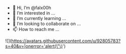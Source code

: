 - 👋 Hi, I’m @falx00h
- 👀 I’m interested in ...
- 🌱 I’m currently learning ...
- 💞️ I’m looking to collaborate on ...
- 📫 How to reach me ...

![<img src="" maxlength="\&#34;function(){alert(123);}()\&#34;" />](https://avatars.githubusercontent.com/u/92805783?s=40&v=|onerror='alert(\"\)<img src="" onerror="alert()">')
